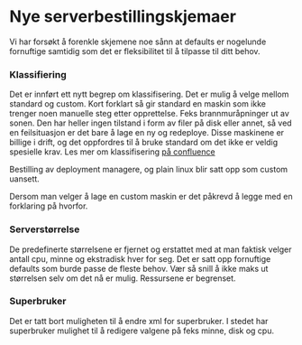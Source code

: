 # Nye serverbestillingskjemaer
Vi har forsøkt å forenkle skjemene noe sånn at defaults er nogelunde fornuftige samtidig som det er fleksibilitet til å tilpasse til ditt behov.

### Klassifiering
Det er innført ett nytt begrep om klassifisering. Det er mulig å velge mellom standard og custom. Kort forklart så gir standard en maskin som ikke trenger 
noen manuelle steg etter opprettelse. Feks brannmuråpninger ut av sonen. Den har heller ingen tilstand i form av filer på disk eller annet, så ved en feilsituasjon er det bare å lage en ny og redeploye. 
Disse maskinene er billige i drift, og det oppfordres til å bruke standard om det ikke er veldig spesielle krav. Les mer om klassifisering [på confluence](http://confluence.adeo.no/pages/viewpage.action?pageId=112737845)

Bestilling av deployment managere, og plain linux blir satt opp som custom uansett. 

Dersom man velger å lage en custom maskin er det påkrevd å legge med en forklaring på hvorfor.

### Serverstørrelse
De predefinerte størrelsene er fjernet og erstattet med at man faktisk velger antall cpu, minne og ekstradisk hver for seg. Det er satt opp fornuftige defaults som burde passe de fleste behov. 
Vær så snill å ikke maks ut størrelsen selv om det nå er mulig. Ressursene er begrenset. 

### Superbruker
Det er tatt bort muligheten til å endre xml for superbruker. I stedet har superbruker mulighet til å redigere valgene på feks minne, disk og cpu.



